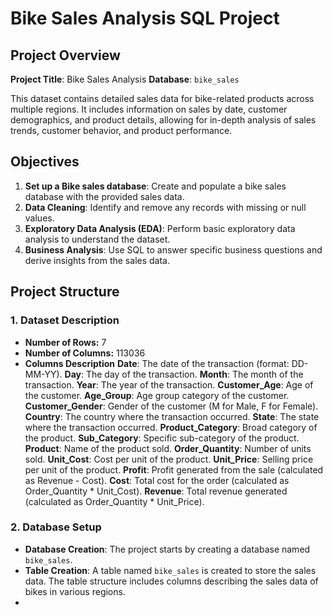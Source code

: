 # Bike Sales Analysis SQL Project
## Project Overview

**Project Title**: Bike Sales Analysis 
**Database**: `bike_sales`

This dataset contains detailed sales data for bike-related products across multiple regions. It includes information on sales by date, customer demographics, and product details, allowing for in-depth analysis of sales trends, customer behavior, and product performance.

## Objectives

1. **Set up a Bike sales database**: Create and populate a bike sales database with the provided sales data.
2. **Data Cleaning**: Identify and remove any records with missing or null values.
3. **Exploratory Data Analysis (EDA)**: Perform basic exploratory data analysis to understand the dataset.
4. **Business Analysis**: Use SQL to answer specific business questions and derive insights from the sales data.

## Project Structure

### 1. Dataset Description
- **Number of Rows:** 7
- **Number of Columns:** 113036
- **Columns Description**
    **Date**: The date of the transaction (format: DD-MM-YY).
    **Day**: The day of the transaction.
    **Month**: The month of the transaction.
    **Year**: The year of the transaction.
    **Customer_Age**: Age of the customer.
    **Age_Group**: Age group category of the customer.
    **Customer_Gender**: Gender of the customer (M for Male, F for Female).
    **Country**: The country where the transaction occurred.
    **State**: The state where the transaction occurred.
    **Product_Category**: Broad category of the product.
    **Sub_Category**: Specific sub-category of the product.
    **Product**: Name of the product sold.
    **Order_Quantity**: Number of units sold.
    **Unit_Cost**: Cost per unit of the product.
    **Unit_Price**: Selling price per unit of the product.
    **Profit**: Profit generated from the sale (calculated as Revenue - Cost).
    **Cost**: Total cost for the order (calculated as Order_Quantity * Unit_Cost).
    **Revenue**: Total revenue generated (calculated as Order_Quantity * Unit_Price).
      
### 2. Database Setup

- **Database Creation**: The project starts by creating a database named `bike_sales`.
- **Table Creation**: A table named `bike_sales` is created to store the sales data. The table structure includes columns describing the sales data of bikes in various regions.
- 
